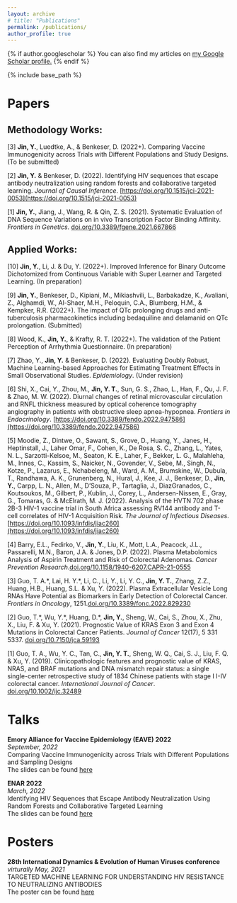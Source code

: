```yaml
---
layout: archive
# title: "Publications"
permalink: /publications/
author_profile: true
---
```


{% if author.googlescholar %}
  You can also find my articles on <u><a href="{{author.googlescholar}}">my Google Scholar profile</a>.</u>
{% endif %}

{% include base_path %}

<!-- {% for post in site.publications reversed %}
  {% include archive-single.html %}
{% endfor %}
 -->

Papers
======

## Methodology Works:
[3] **Jin, Y.**, Luedtke, A., & Benkeser, D. (2022+). Comparing Vaccine Immunogenicity across Trials with Different Populations and Study Designs. (To be submitted)

[2] **Jin, Y.** & Benkeser, D. (2022). Identifying HIV sequences that escape antibody neutralization using random forests and collaborative targeted learning. *Journal of Causal Inference*. [https://doi.org/10.1515/jci-2021-0053](https://doi.org/10.1515/jci-2021-0053)

[1] **Jin, Y.**, Jiang, J., Wang, R. & Qin, Z. S. (2021). Systematic Evaluation of DNA Sequence Variations on in vivo Transcription Factor Binding Affinity. *Frontiers in Genetics*. [doi.org/10.3389/fgene.2021.667866](https://doi.org/10.3389/fgene.2021.667866)


## Applied Works:
[10] **Jin, Y.**, Li, J. & Du, Y. (2022+). Improved Inference for Binary Outcome Dichotomized from Continuous Variable with Super Learner and Targeted Learning. (In preparation)

[9] **Jin, Y.**, Benkeser, D., Kipiani, M., Mikiashvili, L., Barbakadze, K., Avaliani, Z., Alghamdi, W., Al-Shaer, M.H., Peloquin, C.A., Blumberg, H.M., & Kempker, R.R. (2022+). The impact of QTc prolonging drugs and anti-tuberculosis pharmacokinetics including bedaquiline and delamanid on QTc prolongation. <!-- *International Journal of Antimicrobial Agents*. -->(Submitted)

[8] Wood, K., **Jin, Y.**, & Krafty, R. T. (2022+). The validation of the Patient Perception of Arrhythmia Questionnaire. (In preparation)

[7] Zhao, Y., **Jin, Y.** & Benkeser, D. (2022). Evaluating Doubly Robust, Machine Learning-based Approaches for Estimating Treatment Effects in Small Observational Studies. *Epidemiology*. (Under revision)


[6] Shi, X., Cai, Y., Zhou, M., **Jin, Y. T.**, Sun, G. S., Zhao, L., Han, F., Qu, J. F. & Zhao, M. W. (2022). Diurnal changes of retinal microvascular circulation and RNFL thickness measured by optical coherence tomography angiography in patients with obstructive sleep apnea-hypopnea. *Frontiers in Endocrinology*. [https://doi.org/10.3389/fendo.2022.947586](https://doi.org/10.3389/fendo.2022.947586)

[5] Moodie, Z., Dintwe, O., Sawant, S., Grove, D., Huang, Y., Janes, H., Heptinstall, J., Laher Omar, F., Cohen, K., De Rosa, S. C., Zhang, L., Yates, N. L., Sarzotti-Kelsoe, M., Seaton, K. E., Laher, F., Bekker, L. G., Malahleha, M., Innes, C., Kassim, S., Naicker, N., Govender, V., Sebe, M., Singh, N., Kotze, P., Lazarus, E., Nchabeleng, M., Ward, A. M., Brumskine, W., Dubula, T., Randhawa, A. K., Grunenberg, N., Hural, J., Kee, J. J., Benkeser, D., **Jin, Y.**, Carpp, L. N., Allen, M., D’Souza, P., Tartaglia, J., DiazGranados, C., Koutsoukos, M., Gilbert, P., Kublin, J., Corey, L., Andersen-Nissen, E., Gray, G., Tomaras, G. & McElrath, M. J. (2022). Analysis of the HVTN 702 phase 2B-3 HIV-1 vaccine trial in South Africa assessing RV144 antibody and T-cell correlates of HIV-1 Acquisition Risk. *The Journal of Infectious Diseases*. [https://doi.org/10.1093/infdis/jiac260](https://doi.org/10.1093/infdis/jiac260)

[4] Barry, E.L., Fedirko, V., **Jin, Y.**, Liu, K., Mott, L.A., Peacock, J.L., Passarelli, M.N., Baron, J.A. & Jones, D.P. (2022). Plasma Metabolomics Analysis of Aspirin Treatment and Risk of Colorectal Adenomas. *Cancer Prevention Research*.[doi.org/10.1158/1940-6207.CAPR-21-0555](https://doi.org/10.1158/1940-6207.CAPR-21-0555)

[3] Guo, T. A.\*, Lai, H. Y.\*, Li, C., Li, Y., Li, Y. C., **Jin, Y. T.**, Zhang, Z.Z., Huang, H.B., Huang, S.L. & Xu, Y. (2022). Plasma Extracellular Vesicle Long RNAs Have Potential as Biomarkers in Early Detection of Colorectal Cancer. *Frontiers in Oncology*, 1251.[doi.org/10.3389/fonc.2022.829230](https://doi.org/10.3389/fonc.2022.829230)

[2] Guo, T.\*, Wu, Y.\*, Huang, D.\*, **Jin, Y.**, Sheng, W., Cai, S., Zhou, X., Zhu, X., Liu, F. & Xu, Y. (2021). Prognostic Value of KRAS Exon 3 and Exon 4 Mutations in Colorectal Cancer Patients. *Journal of Cancer* 12(17), 5 331 5337. [doi.org/10.7150/jca.59193](https://doi.org/10.7150/jca.59193)

[1] Guo, T. A., Wu, Y. C., Tan, C., **Jin, Y. T.**, Sheng, W. Q., Cai, S. J., Liu, F. Q. & Xu, Y. (2019). Clinicopathologic features and prognostic value of KRAS, NRAS, and BRAF mutations and DNA mismatch repair status: a single single-center retrospective study of 1834 Chinese patients with stage I I-IV colorectal cancer. *International Journal of Cancer*. [doi.org/10.1002/ijc.32489](https://doi.org/10.1002/ijc.32489)




Talks
======
**Emory Alliance for Vaccine Epidemiology (EAVE) 2022**\
*September, 2022*\
Comparing Vaccine Immunogenicity across Trials with Different Populations and Sampling Designs\
The slides can be found [here](/files/talks_posters_related/Lightning.pdf)

**ENAR 2022**\
*March, 2022*\
Identifying HIV Sequences that Escape Antibody Neutralization Using Random Forests and Collaborative Targeted Learning\
The slides can be found [here](/files/talks_posters_related/ENAR_2022.pdf)


Posters
======
**28th International Dynamics & Evolution of Human Viruses conference**\
*virturally May, 2021*\
TARGETED MACHINE LEARNING FOR UNDERSTANDING HIV RESISTANCE TO NEUTRALIZING ANTIBODIES\
The poster can be found [here](/files/talks_posters_related/PosterPresentations_YJ.pdf)


